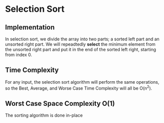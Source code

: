 # Selection Sort

## Implementation
In selection sort, we divide the array into two parts; a sorted left part and an unsorted right part. We will repeadtedly **select** the minimum element from the unsorted right part and put it in the end of the sorted left right, starting from index 0.
## Time Complexity

For any input, the selection sort algorithm will perform the same operations, so the Best, Average, and Worse Case Time Complexity will all be O(n<sup>2</sup>).

## Worst Case Space Complexity O(1)
The sorting algorithm is done in-place

